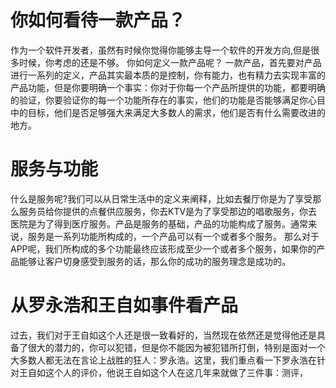 # 你如何看待一款产品？

作为一个软件开发者，虽然有时候你觉得你能够主导一个软件的开发方向,但是很多时候，你考虑的还是不够。
你如何定义一款产品呢？
一款产品，首先要对产品进行一系列的定义，产品其实最本质的是控制，你有能力，也有精力去实现丰富的产品功能，但是你要明确一个事实：你对于你每一个产品所提供的功能，都要明确的验证，你要验证你的每一个功能所存在的事实，他们的功能是否能够满足你心目中的目标，他们是否足够强大来满足大多数人的需求，他们是否有什么需要改进的地方。

# 服务与功能
什么是服务呢?我们可以从日常生活中的定义来阐释，比如去餐厅你是为了享受那么服务员给你提供的点餐供应服务，你去KTV是为了享受那边的唱歌服务，你去医院是为了得到医疗服务。产品是服务的基础，产品的功能构成了服务。通常来说，服务是一系列功能所构成的，一个产品可以有一个或者多个服务。
那么对于APP呢，我们所构成的多个功能最终应该形成至少一个或者多个服务，如果你的产品能够让客户切身感受到服务的话，那么你的成功的服务理念是成功的。
# 从罗永浩和王自如事件看产品
过去，我们对于王自如这个人还是很一致看好的，当然现在依然还是觉得他还是具备了很大的潜力的，你可以犯错，但是你不能因为被犯错所打倒，特别是面对一个大多数人都无法在言论上战胜的狂人：罗永浩。这里，我们重点看一下罗永浩在针对王自如这个人的评价，他说王自如这个人在这几年来就做了三件事：测评，